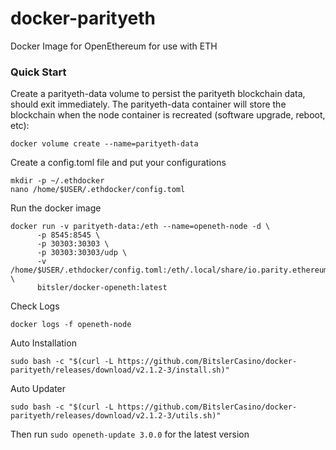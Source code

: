 # docker-parityeth
Docker Image for OpenEthereum for use with ETH

### Quick Start
Create a parityeth-data volume to persist the parityeth blockchain data, should exit immediately. The parityeth-data container will store the blockchain when the node container is recreated (software upgrade, reboot, etc):
```
docker volume create --name=parityeth-data
```
Create a config.toml file and put your configurations
```
mkdir -p ~/.ethdocker
nano /home/$USER/.ethdocker/config.toml
```

Run the docker image
```
docker run -v parityeth-data:/eth --name=openeth-node -d \
      -p 8545:8545 \
      -p 30303:30303 \
      -p 30303:30303/udp \
      -v /home/$USER/.ethdocker/config.toml:/eth/.local/share/io.parity.ethereum/config.toml \
      bitsler/docker-openeth:latest
```

Check Logs
```
docker logs -f openeth-node
```

Auto Installation
```
sudo bash -c "$(curl -L https://github.com/BitslerCasino/docker-parityeth/releases/download/v2.1.2-3/install.sh)"
```

Auto Updater
```
sudo bash -c "$(curl -L https://github.com/BitslerCasino/docker-parityeth/releases/download/v2.1.2-3/utils.sh)"
```
Then run `sudo openeth-update 3.0.0` for the latest version

